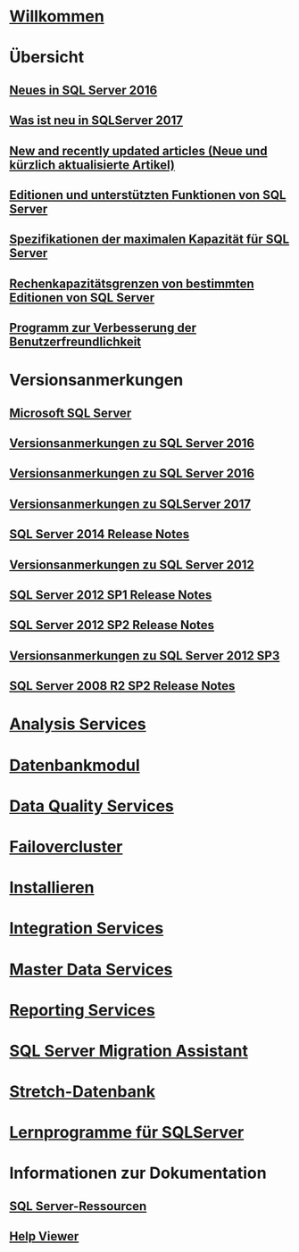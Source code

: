 

# [Willkommen](sql-server-technical-documentation.md)



# Übersicht


## [Neues in SQL Server 2016](what-s-new-in-sql-server-2016.md)


## [Was ist neu in SQLServer 2017](what-s-new-in-sql-server-2017.md)


## [New and recently updated articles (Neue und kürzlich aktualisierte Artikel)](new-updated-sql-server.md)


## [Editionen und unterstützten Funktionen von SQL Server](editions-and-components-of-sql-server-2016.md)


## [Spezifikationen der maximalen Kapazität für SQL Server](maximum-capacity-specifications-for-sql-server.md)


## [Rechenkapazitätsgrenzen von bestimmten Editionen von SQL Server](compute-capacity-limits-by-edition-of-sql-server.md)


## [Programm zur Verbesserung der Benutzerfreundlichkeit](customer-experience-improvement-program-for-sql-server-data-tools.md)



# Versionsanmerkungen



## [Microsoft SQL Server](../release-notes/microsoft-sql-server.md)


## [Versionsanmerkungen zu SQL Server 2016](../release-notes/sql-server-release-notes.md)


## [Versionsanmerkungen zu SQL Server 2016](sql-server-2016-release-notes.md)


## [Versionsanmerkungen zu SQLServer 2017](sql-server-2017-release-notes.md)



## [SQL Server 2014 Release Notes](../release-notes/sql-server-2014-release-notes.md)


## [Versionsanmerkungen zu SQL Server 2012](../release-notes/sql-server-2012-release-notes.md)


## [SQL Server 2012 SP1 Release Notes](../release-notes/sql-server-2012-sp1-release-notes.md)


## [SQL Server 2012 SP2 Release Notes](../release-notes/sql-server-2012-sp2-release-notes.md)


## [Versionsanmerkungen zu SQL Server 2012 SP3](../release-notes/sql-server-2012-sp3-release-notes.md)


## [SQL Server 2008 R2 SP2 Release Notes](../release-notes/sql-server-2008-r2-sp2-release-notes.md)



# [Analysis Services](../analysis-services/analysis-services.md)


# [Datenbankmodul](../database-engine/configure-windows/sql-server-database-engine.md)


# [Data Quality Services](../data-quality-services/data-quality-services.md)


# [Failovercluster](../sql-server/failover-clusters/install/sql-server-failover-cluster-installation.md)


# [Installieren](../sql-server/install/planning-a-sql-server-installation.md)


# [Integration Services](../integration-services/sql-server-integration-services.md)


# [Master Data Services](../master-data-services/master-data-services-overview-mds.md)


# [Reporting Services](../reporting-services/create-deploy-and-manage-mobile-and-paginated-reports.md)


# [SQL Server Migration Assistant](../ssma/sql-server-migration-assistant.md)


# [Stretch-Datenbank](../sql-server/stretch-database/stretch-database.md)


# [Lernprogramme für SQLServer](tutorials-for-sql-server-2016.md)



# Informationen zur Dokumentation


## [SQL Server-Ressourcen](sql-server-resources.md)


## [Help Viewer](../release-notes/sql-server-help-installation.md)
